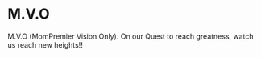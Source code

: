 # M.V.O
M.V.O (MomPremier Vision Only). On our Quest to reach greatness, watch us reach new heights!!
